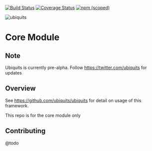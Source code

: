 [![Build Status](https://travis-ci.org/ubiquits/core.svg?branch=master)](https://travis-ci.org/ubiquits/core)
[![Coverage Status](https://coveralls.io/repos/github/ubiquits/core/badge.svg?branch=master)](https://coveralls.io/github/ubiquits/core?branch=master)
[![npm (scoped)](https://img.shields.io/npm/v/@ubiquits/core.svg?maxAge=2592000)]()

![ubiquits](https://rawgithub.com/ubiquits/assets/master/fulllogo.svg)

# Core Module
## Note
Ubiquits is currently pre-alpha. Follow https://twitter.com/ubiquits for updates

## Overview
See https://github.com/ubiquits/ubiquits for detail on usage of this framework.
 
This repo is for the core module only

## Contributing
@todo

